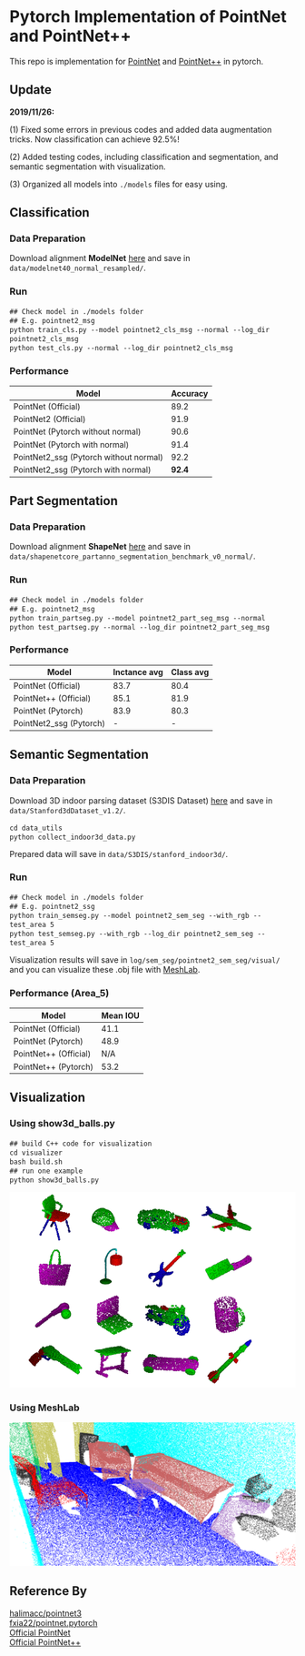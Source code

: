 # Pytorch Implementation of PointNet and PointNet++ 

This repo is implementation for [PointNet](http://openaccess.thecvf.com/content_cvpr_2017/papers/Qi_PointNet_Deep_Learning_CVPR_2017_paper.pdf) and [PointNet++](http://papers.nips.cc/paper/7095-pointnet-deep-hierarchical-feature-learning-on-point-sets-in-a-metric-space.pdf) in pytorch.

## Update
**2019/11/26:**

(1) Fixed some errors in previous codes and added data augmentation tricks. Now classification can achieve 92.5\%! 

(2) Added testing codes, including classification and segmentation, and semantic segmentation with visualization. 

(3) Organized all models into `./models` files for easy using.


## Classification
### Data Preparation
Download alignment **ModelNet** [here](https://shapenet.cs.stanford.edu/media/modelnet40_normal_resampled.zip) and save in `data/modelnet40_normal_resampled/`.

### Run
```
## Check model in ./models folder
## E.g. pointnet2_msg
python train_cls.py --model pointnet2_cls_msg --normal --log_dir pointnet2_cls_msg
python test_cls.py --normal --log_dir pointnet2_cls_msg
```

### Performance
| Model | Accuracy |
|--|--|
| PointNet (Official) |  89.2|
| PointNet2 (Official) | 91.9 |
| PointNet (Pytorch without normal) |  90.6|
| PointNet (Pytorch with normal) |  91.4|
| PointNet2_ssg (Pytorch without normal) |  92.2|
| PointNet2_ssg (Pytorch with normal) |  **92.4**|

## Part Segmentation
### Data Preparation
Download alignment **ShapeNet** [here](https://shapenet.cs.stanford.edu/media/shapenetcore_partanno_segmentation_benchmark_v0_normal.zip)  and save in `data/shapenetcore_partanno_segmentation_benchmark_v0_normal/`.
### Run
```
## Check model in ./models folder
## E.g. pointnet2_msg
python train_partseg.py --model pointnet2_part_seg_msg --normal
python test_partseg.py --normal --log_dir pointnet2_part_seg_msg
```
### Performance
| Model | Inctance avg | Class avg	 
|--|--|--|
|PointNet (Official)	|83.7|80.4	
|PointNet++ (Official)|85.1	|81.9	
|PointNet (Pytorch)|	83.9	|80.3|	
|PointNet2_ssg (Pytorch)|	-|	-	


## Semantic Segmentation
### Data Preparation
Download 3D indoor parsing dataset (S3DIS Dataset) [here](http://buildingparser.stanford.edu/dataset.html)  and save in `data/Stanford3dDataset_v1.2/`.
```
cd data_utils
python collect_indoor3d_data.py
```
Prepared data will save in `data/S3DIS/stanford_indoor3d/`.
### Run
```
## Check model in ./models folder
## E.g. pointnet2_ssg
python train_semseg.py --model pointnet2_sem_seg --with_rgb --test_area 5
python test_semseg.py --with_rgb --log_dir pointnet2_sem_seg --test_area 5
```
Visualization results will save in `log/sem_seg/pointnet2_sem_seg/visual/` and you can visualize these .obj file with [MeshLab](http://www.meshlab.net/).
### Performance (Area_5)
|Model  | Mean IOU | 
|--|--|
| PointNet (Official) | 41.1|
| PointNet (Pytorch) | 48.9|
| PointNet++ (Official) |N/A | 
| PointNet++ (Pytorch) | 53.2|

## Visualization
### Using show3d_balls.py
```
## build C++ code for visualization
cd visualizer
bash build.sh 
## run one example 
python show3d_balls.py
```
![](/visualizer/pic.png)
### Using MeshLab
![](/visualizer/pic2.png)


## Reference By
[halimacc/pointnet3](https://github.com/halimacc/pointnet3)<br>
[fxia22/pointnet.pytorch](https://github.com/fxia22/pointnet.pytorch)<br>
[Official PointNet](https://github.com/charlesq34/pointnet) <br>
[Official PointNet++](https://github.com/charlesq34/pointnet2)
